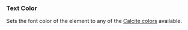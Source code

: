 ### Text Color
Sets the font color of the element to any of the [Calcite colors]({{relativePath}}color) available.